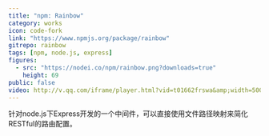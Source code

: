 ```yaml
---
title: "npm: Rainbow"
category: works
icon: code-fork
link: "https://www.npmjs.org/package/rainbow"
gitrepo: rainbow
tags: [npm, node.js, express]
figures:
  - src: "https://nodei.co/npm/rainbow.png?downloads=true"
    height: 69
public: false
video: http://v.qq.com/iframe/player.html?vid=t01662frswa&amp;width=500&amp;height=375&amp;auto=0
---
```


针对node.js下Express开发的一个中间件，可以直接使用文件路径映射来简化RESTful的路由配置。
